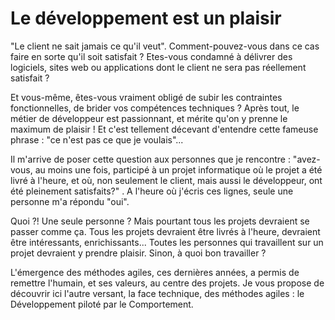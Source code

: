 # Le développement est un plaisir
"Le client ne sait jamais ce qu'il veut". Comment-pouvez-vous dans ce cas faire en sorte qu'il soit satisfait ?
Etes-vous condamné à délivrer des logiciels, sites web ou applications dont le client ne sera pas réellement
satisfait ?

Et vous-même, êtes-vous vraiment obligé de subir les contraintes fonctionnelles, de brider vos compétences
techniques ? Après tout, le métier de développeur est passionnant, et mérite qu'on y prenne le maximum de
plaisir ! Et c'est tellement décevant d'entendre cette fameuse phrase : "ce n'est pas ce que je voulais"...

Il m'arrive de poser cette question aux personnes que je rencontre : "avez-vous, au moins une fois,
participé à un projet informatique où le projet a été livré à l'heure, et où, non seulement le client,
mais aussi le développeur, ont été pleinement satisfaits?" . A l'heure où j'écris ces lignes, seule
une personne m'a répondu "oui".

Quoi ?! Une seule personne ? Mais pourtant tous les projets devraient se passer comme ça.
Tous les projets devraient être livrés à l'heure, devraient être intéressants, enrichissants...
Toutes les personnes qui travaillent sur un projet devraient y prendre plaisir. Sinon, à quoi bon travailler ?

L'émergence des méthodes agiles, ces dernières années, a permis de remettre l'humain, et ses valeurs,
au centre des projets. Je vous propose de découvrir ici l'autre versant, la face technique, des méthodes
agiles : le Développement piloté par le Comportement.